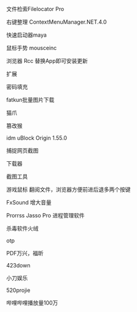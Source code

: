 

文件检索Filelocator Pro

右键整理 ContextMenuManager.NET.4.0

快速启动器maya

鼠标手势 mousceinc

浏览器    Rcc 替换App即可安装更新

  扩展

密码填充

fatkun批量图片下载

猫爪

篡改猴

   idm  uBlock Origin 1.55.0  

捕捉网页截图


下载器

截图工具

游戏鼠标   翻阅文件，浏览器方便前进后退多两个按键

FxSound    增大音量

Prorrss Jasso Pro 进程管理软件

杀毒软件火绒

otp

PDF万兴，福昕

423down

小刀娱乐

520projie

哔哩哔哩播放量100万

